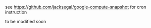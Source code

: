 

see https://github.com/jacksegal/google-compute-snapshot  for cron instruction

to be modified soon
